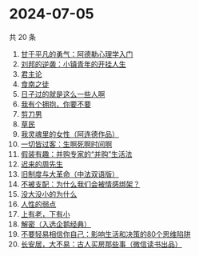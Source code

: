 # 2024-07-05

共 20 条

<!-- BEGIN WEREAD -->
<!-- 最后更新时间 2024-07-05 04:01:17 +0800 -->
1. [甘于平凡的勇气：阿德勒心理学入门](https://weread.qq.com/web/bookDetail/b1532290813ab8ed7g016140)
1. [刘邦的逆袭：小镇青年的开挂人生](https://weread.qq.com/web/bookDetail/427327c0813ab8ee1g014781)
1. [君主论](https://weread.qq.com/web/bookDetail/53a32b50813ab8a03g01009a)
1. [食南之徒](https://weread.qq.com/web/bookDetail/91f329c0813ab8ee0g011c9d)
1. [日子过的就是这么一些人啊](https://weread.qq.com/web/bookDetail/fb7320c0813ab8ec1g017138)
1. [我有个拥抱，你要不要](https://weread.qq.com/web/bookDetail/f4532c70813ab8df3g0130ad)
1. [剪刀男](https://weread.qq.com/web/bookDetail/a1e32750813ab7e49g0174d7)
1. [草民](https://weread.qq.com/web/bookDetail/370329a0813ab8ecag017dd1)
1. [我灵魂里的女性（阿连德作品）](https://weread.qq.com/web/bookDetail/ce9328a0813ab8d4ag012722)
1. [一切皆过客：生啊死啊时间啊](https://weread.qq.com/web/bookDetail/61732f90813ab8e15g0107e7)
1. [假装有趣：并购专家的“并购”生活法](https://weread.qq.com/web/bookDetail/374329b0813ab8ed7g018e81)
1. [迟来的周先生](https://weread.qq.com/web/bookDetail/9e832c60813ab8619g019816)
1. [旧制度与大革命（中法双语版）](https://weread.qq.com/web/bookDetail/2f932450813ab8eceg01272c)
1. [不被支配：为什么我们会被情感绑架？](https://weread.qq.com/web/bookDetail/2c132990813ab8eb0g0100e3)
1. [没大没小的为什么](https://weread.qq.com/web/bookDetail/c86321a0813ab8e3fg011eb6)
1. [人性的弱点](https://weread.qq.com/web/bookDetail/16632a4072a9bc2d1669697)
1. [上有老，下有小](https://weread.qq.com/web/bookDetail/67f32aa0813ab8d6bg019ce9)
1. [解密（入选企鹅经典）](https://weread.qq.com/web/bookDetail/e1c32c205c9f30e1cdf7d38)
1. [不要轻易相信你自己：影响生活和决策的80个思维陷阱](https://weread.qq.com/web/bookDetail/6b532940813ab8cc8g015d3c)
1. [长安居，大不易：古人买房那些事（微信读书出品）](https://weread.qq.com/web/bookDetail/3e232bb0813ab882eg0178b9)
<!-- END WEREAD -->